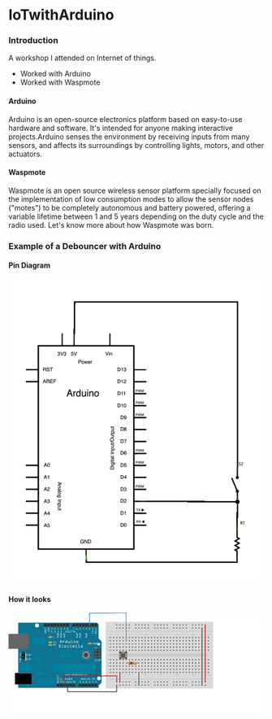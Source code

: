 # IoTwithArduino

### Introduction
A workshop I attended on Internet of things.
+ Worked with Arduino
+ Worked with Waspmote

#### Arduino
Arduino is an open-source electronics platform based on easy-to-use hardware and software. It's intended for anyone making interactive projects.Arduino senses the environment by receiving inputs from many sensors, and affects its surroundings by controlling lights, motors, and other actuators.

#### Waspmote
Waspmote is an open source wireless sensor platform specially focused on the implementation of low consumption modes to allow the sensor nodes ("motes") to be completely autonomous and battery powered, offering a variable lifetime between 1 and 5 years depending on the duty cycle and the radio used. Let's know more about how Waspmote was born.

### Example of a Debouncer with Arduino
#### Pin Diagram
![alt text](https://github.com/aswinrprasad/IoTwithArduino/blob/master/schematic.png)

#### How it looks
![alt text](https://github.com/aswinrprasad/IoTwithArduino/blob/master/button.png)

	


